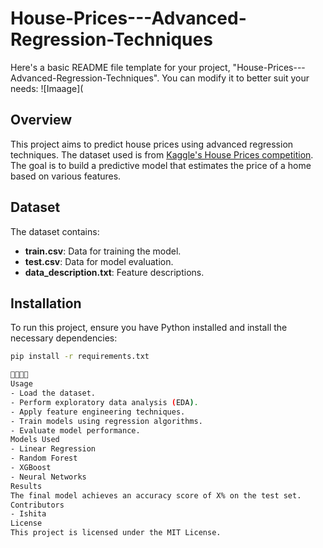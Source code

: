 # House-Prices---Advanced-Regression-Techniques
Here's a basic README file template for your project, "House-Prices---Advanced-Regression-Techniques". You can modify it to better suit your needs:
![Imaage](

## Overview
This project aims to predict house prices using advanced regression techniques. The dataset used is from [Kaggle's House Prices competition](https://www.kaggle.com/c/house-prices-advanced-regression-techniques). The goal is to build a predictive model that estimates the price of a home based on various features.

## Dataset
The dataset contains:
- **train.csv**: Data for training the model.
- **test.csv**: Data for model evaluation.
- **data_description.txt**: Feature descriptions.

## Installation
To run this project, ensure you have Python installed and install the necessary dependencies:

```bash
pip install -r requirements.txt


Usage
- Load the dataset.
- Perform exploratory data analysis (EDA).
- Apply feature engineering techniques.
- Train models using regression algorithms.
- Evaluate model performance.
Models Used
- Linear Regression
- Random Forest
- XGBoost
- Neural Networks
Results
The final model achieves an accuracy score of X% on the test set.
Contributors
- Ishita
License
This project is licensed under the MIT License.

